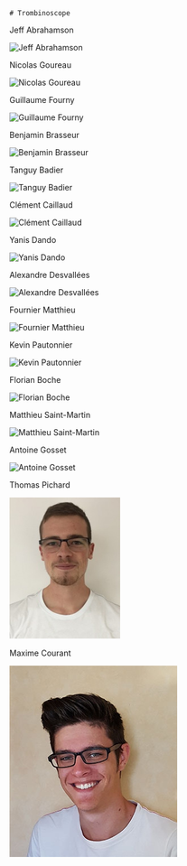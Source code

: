     # Trombinoscope

Jeff Abrahamson

![Jeff Abrahamson](images/jeff.png)

Nicolas Goureau

![Nicolas Goureau](images/nicolasgoureau.jpg)

Guillaume Fourny

![Guillaume Fourny](images/guillaumefourny.jpg)

Benjamin Brasseur

![Benjamin Brasseur](images/benjaminbrasseur.jpg)

Tanguy Badier

![Tanguy Badier](images/tanguybadier.jpg)

Clément Caillaud

![Clément Caillaud](images/clementcaillaud.png)

Yanis Dando

![Yanis Dando](images/yanisdando.png)

Alexandre Desvallées

![Alexandre Desvallées](images/AlexandreDesvallees.jpg)

Fournier Matthieu

![Fournier Matthieu](images/matthieu_fournier.jpg)

Kevin Pautonnier

![Kevin Pautonnier](images/kevinpautonnier.jpg)

Florian Boche

![Florian Boche](images/FlorianBoche.jpg)

Matthieu Saint-Martin

![Matthieu Saint-Martin](images/matthieusaintmartin.jpeg)

Antoine Gosset

![Antoine Gosset](images/antoinegosset.jpg)

Thomas Pichard

![Thomas Pichard](images/thomaspichard.jpg)

Maxime Courant

![Maxime Courant](images/MaximeCourant.jpg)
